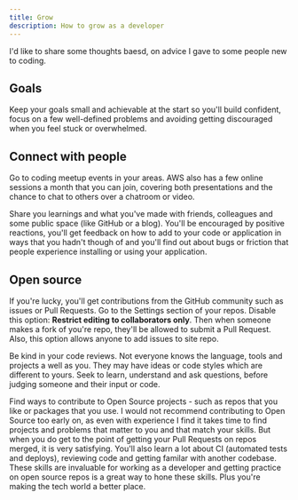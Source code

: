 ```yaml
---
title: Grow
description: How to grow as a developer
---
```


I'd like to share some thoughts baesd, on advice I gave to some people new to coding.


## Goals

Keep your goals small and achievable at the start so you'll build confident, focus on a few well-defined problems and avoiding getting discouraged when you feel stuck or overwhelmed.


## Connect with people

Go to coding meetup events in your areas. AWS also has a few online sessions a month that you can join, covering both presentations and the chance to chat to others over a chatroom or video.

Share you learnings and what you've made with friends, colleagues and some public space (like GitHub or a blog). You'll be encouraged by positive reactions, you'll get feedback on how to add to your code or application in ways that you hadn't though of and you'll find out about bugs or friction that people experience installing or using your application. 


## Open source

If you're lucky, you'll get contributions from the GitHub community such as issues or Pull Requests. Go to the Settings section of your repos. Disable this option: **Restrict editing to collaborators only**. Then when someone makes a fork of you're repo, they'll be allowed to submit a Pull Request. Also, this option allows anyone to add issues to site repo.

Be kind in your code reviews. Not everyone knows the language, tools and projects a well as you. They may have ideas or code styles which are different to yours. Seek to learn, understand and ask questions, before judging someone and their input or code.

Find ways to contribute to Open Source projects - such as repos that you like or packages that you use. I would not recommend contributing to Open Source too early on, as even with experience I find it takes time to find projects and problems that matter to you and that match your skills. But when you do get to the point of getting your Pull Requests on repos merged, it is very satisfying. You'll also learn a lot about CI (automated tests and deploys), reviewing code and getting familar with another codebase. These skills are invaluable for working as a developer and getting practice on open source repos is a great way to hone these skills. Plus you're making the tech world a better place.

